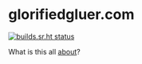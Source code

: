 # glorifiedgluer.com

[![builds.sr.ht status](https://builds.sr.ht/~glorifiedgluer/glorifiedgluer.com.svg)](https://builds.sr.ht/~glorifiedgluer/glorifiedgluer.com?)

What is this all [about](https://glorifiedgluer.com/about)?
